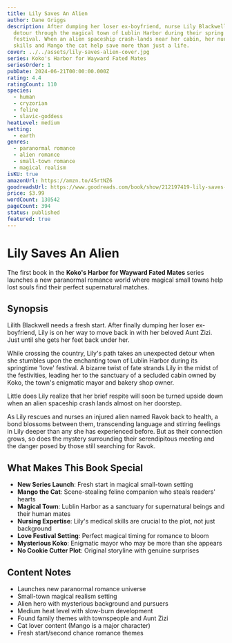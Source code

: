 ```yaml
---
title: Lily Saves An Alien
author: Dane Griggs
description: After dumping her loser ex-boyfriend, nurse Lily Blackwell takes a
  detour through the magical town of Lublin Harbor during their spring love
  festival. When an alien spaceship crash-lands near her cabin, her nursing
  skills and Mango the cat help save more than just a life.
cover: ../../assets/lily-saves-alien-cover.jpg
series: Koko's Harbor for Wayward Fated Mates
seriesOrder: 1
pubDate: 2024-06-21T00:00:00.000Z
rating: 4.4
ratingCount: 110
species:
  - human
  - cryzorian
  - feline
  - slavic-goddess
heatLevel: medium
setting:
  - earth
genres:
  - paranormal romance
  - alien romance
  - small-town romance
  - magical realism
isKU: true
amazonUrl: https://amzn.to/45rtNZ6
goodreadsUrl: https://www.goodreads.com/book/show/212197419-lily-saves-an-alien
price: $3.99
wordCount: 130542
pageCount: 394
status: published
featured: true
---
```


# Lily Saves An Alien

The first book in the **Koko's Harbor for Wayward Fated Mates** series launches a new paranormal romance world where magical small towns help lost souls find their perfect supernatural matches.

## Synopsis

Lilith Blackwell needs a fresh start. After finally dumping her loser ex-boyfriend, Lily is on her way to move back in with her beloved Aunt Zizi. Just until she gets her feet back under her.

While crossing the country, Lily's path takes an unexpected detour when she stumbles upon the enchanting town of Lublin Harbor during its springtime 'love' festival. A bizarre twist of fate strands Lily in the midst of the festivities, leading her to the sanctuary of a secluded cabin owned by Koko, the town's enigmatic mayor and bakery shop owner.

Little does Lily realize that her brief respite will soon be turned upside down when an alien spaceship crash lands almost on her doorstep.

As Lily rescues and nurses an injured alien named Ravok back to health, a bond blossoms between them, transcending language and stirring feelings in Lily deeper than any she has experienced before. But as their connection grows, so does the mystery surrounding their serendipitous meeting and the danger posed by those still searching for Ravok.

## What Makes This Book Special

- **New Series Launch**: Fresh start in magical small-town setting
- **Mango the Cat**: Scene-stealing feline companion who steals readers' hearts
- **Magical Town**: Lublin Harbor as a sanctuary for supernatural beings and their human mates
- **Nursing Expertise**: Lily's medical skills are crucial to the plot, not just background
- **Love Festival Setting**: Perfect magical timing for romance to bloom
- **Mysterious Koko**: Enigmatic mayor who may be more than she appears
- **No Cookie Cutter Plot**: Original storyline with genuine surprises

## Content Notes

- Launches new paranormal romance universe
- Small-town magical realism setting
- Alien hero with mysterious background and pursuers
- Medium heat level with slow-burn development
- Found family themes with townspeople and Aunt Zizi
- Cat lover content (Mango is a major character)
- Fresh start/second chance romance themes

